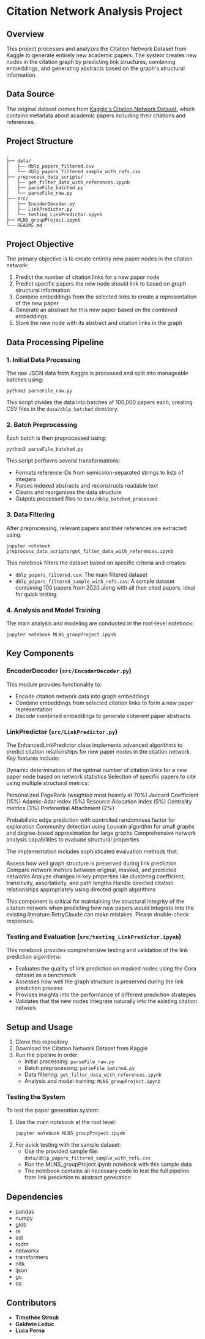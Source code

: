 # Citation Network Analysis Project

## Overview
This project processes and analyzes the Citation Network Dataset from Kaggle to generate entirely new academic papers. The system creates new nodes in the citation graph by predicting link structures, combining embeddings, and generating abstracts based on the graph's structural information.

## Data Source
The original dataset comes from [Kaggle's Citation Network Dataset](https://www.kaggle.com/datasets/mathurinache/citation-network-dataset/data), which contains metadata about academic papers including their citations and references.

## Project Structure
```
.
├── data/
│   ├── dblp_papers_filtered.csv
│   └── dblp_papers_filtered_sample_with_refs.csv
├── preprocess_data_scripts/
│   ├── get_filter_data_with_references.ipynb
│   ├── parseFile_batched.py
│   └── parseFile_raw.py
├── src/
│   ├── EncoderDecoder.py
│   ├── LinkPredictor.py
│   └── testing_LinkPredictor.ipynb
├── MLNS_groupProject.ipynb
└── README.md
```

## Project Objective
The primary objective is to create entirely new paper nodes in the citation network:
1. Predict the number of citation links for a new paper node
2. Predict specific papers the new node should link to based on graph structural information
3. Combine embeddings from the selected links to create a representation of the new paper
4. Generate an abstract for this new paper based on the combined embeddings
5. Store the new node with its abstract and citation links in the graph

## Data Processing Pipeline

### 1. Initial Data Processing
The raw JSON data from Kaggle is processed and split into manageable batches using:
```
python3 parseFile_raw.py
```
This script divides the data into batches of 100,000 papers each, creating CSV files in the `data/dblp_batched` directory.

### 2. Batch Preprocessing
Each batch is then preprocessed using:
```
python3 parseFile_batched.py
```
This script performs several transformations:
- Formats reference IDs from semicolon-separated strings to lists of integers
- Parses indexed abstracts and reconstructs readable text
- Cleans and reorganizes the data structure
- Outputs processed files to `data/dblp_batched_processed`

### 3. Data Filtering
After preprocessing, relevant papers and their references are extracted using:
```
jupyter notebook preprocess_data_scripts/get_filter_data_with_references.ipynb
```
This notebook filters the dataset based on specific criteria and creates:
- `dblp_papers_filtered.csv`: The main filtered dataset
- `dblp_papers_filtered_sample_with_refs.csv`: A sample dataset containing 100 papers from 2020 along with all their cited papers, ideal for quick testing

### 4. Analysis and Model Training
The main analysis and modeling are conducted in the root-level notebook:
```
jupyter notebook MLNS_groupProject.ipynb
```

## Key Components

### EncoderDecoder (`src/EncoderDecoder.py`)
This module provides functionality to:
- Encode citation network data into graph embeddings
- Combine embeddings from selected citation links to form a new paper representation
- Decode combined embeddings to generate coherent paper abstracts

### LinkPredictor (`src/LinkPredictor.py`)
The EnhancedLinkPredictor class implements advanced algorithms to predict citation relationships for new paper nodes in the citation network. Key features include:

Dynamic determination of the optimal number of citation links for a new paper node based on network statistics
Selection of specific papers to cite using multiple structural metrics:

Personalized PageRank (weighted most heavily at 70%)
Jaccard Coefficient (15%)
Adamic-Adar Index (5%)
Resource Allocation Index (5%)
Centrality metrics (3%)
Preferential Attachment (2%)


Probabilistic edge prediction with controlled randomness factor for exploration
Community detection using Louvain algorithm for small graphs and degree-based approximation for large graphs
Comprehensive network analysis capabilities to evaluate structural properties

The implementation includes sophisticated evaluation methods that:

Assess how well graph structure is preserved during link prediction
Compare network metrics between original, masked, and predicted networks
Analyze changes in key properties like clustering coefficient, transitivity, assortativity, and path lengths
Handle directed citation relationships appropriately using directed graph algorithms

This component is critical for maintaining the structural integrity of the citation network when predicting how new papers would integrate into the existing literature.RetryClaude can make mistakes. Please double-check responses.

### Testing and Evaluation (`src/testing_LinkPredictor.ipynb`)
This notebook provides comprehensive testing and validation of the link prediction algorithms:
- Evaluates the quality of link prediction on masked nodes using the Cora dataset as a benchmark
- Assesses how well the graph structure is preserved during the link prediction process
- Provides insights into the performance of different prediction strategies
- Validates that the new nodes integrate naturally into the existing citation network

## Setup and Usage

1. Clone this repository
2. Download the Citation Network Dataset from Kaggle
3. Run the pipeline in order:
   - Initial processing: `parseFile_raw.py`
   - Batch preprocessing: `parseFile_batched.py`
   - Data filtering: `get_filter_data_with_references.ipynb`
   - Analysis and model training: `MLNS_groupProject.ipynb`

### Testing the System
To test the paper generation system:
1. Use the main notebook at the root level:
   ```
   jupyter notebook MLNS_groupProject.ipynb
   ```
2. For quick testing with the sample dataset:
   - Use the provided sample file: `data/dblp_papers_filtered_sample_with_refs.csv`
   - Run the MLNS_groupProject.ipynb notebook with this sample data
   - The notebook contains all necessary code to test the full pipeline from link prediction to abstract generation

## Dependencies
- pandas
- numpy
- glob
- re
- ast
- tqdm
- networkx
- transformers
- nltk
- ijson
- gc
- os

## Contributors
- **Timothée Strouk**
- **Galdwin Leduc**
- **Luca Perna**
